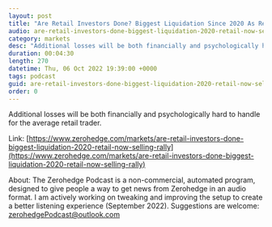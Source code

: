 ```yaml
---
layout: post
title: "Are Retail Investors Done? Biggest Liquidation Since 2020 As Retail Is Now 'Selling The Rally'"
audio: are-retail-investors-done-biggest-liquidation-2020-retail-now-selling-rally-0
category: markets
desc: "Additional losses will be both financially and psychologically hard to handle for the average retail trader."
duration: 00:04:30
length: 270
datetime: Thu, 06 Oct 2022 19:39:00 +0000
tags: podcast
guid: are-retail-investors-done-biggest-liquidation-2020-retail-now-selling-rally-0
order: 0
---
```

Additional losses will be both financially and psychologically hard to handle for the average retail trader.

Link: [https://www.zerohedge.com/markets/are-retail-investors-done-biggest-liquidation-2020-retail-now-selling-rally](https://www.zerohedge.com/markets/are-retail-investors-done-biggest-liquidation-2020-retail-now-selling-rally)

About: The Zerohedge Podcast is a non-commercial, automated program, designed to give people a way to get news from Zerohedge in an audio format.  I am actively working on tweaking and improving the setup to create a better listening experience (September 2022).  Suggestions are welcome: [zerohedgePodcast@outlook.com](mailto:zerohedgePodcast@outlook.com)